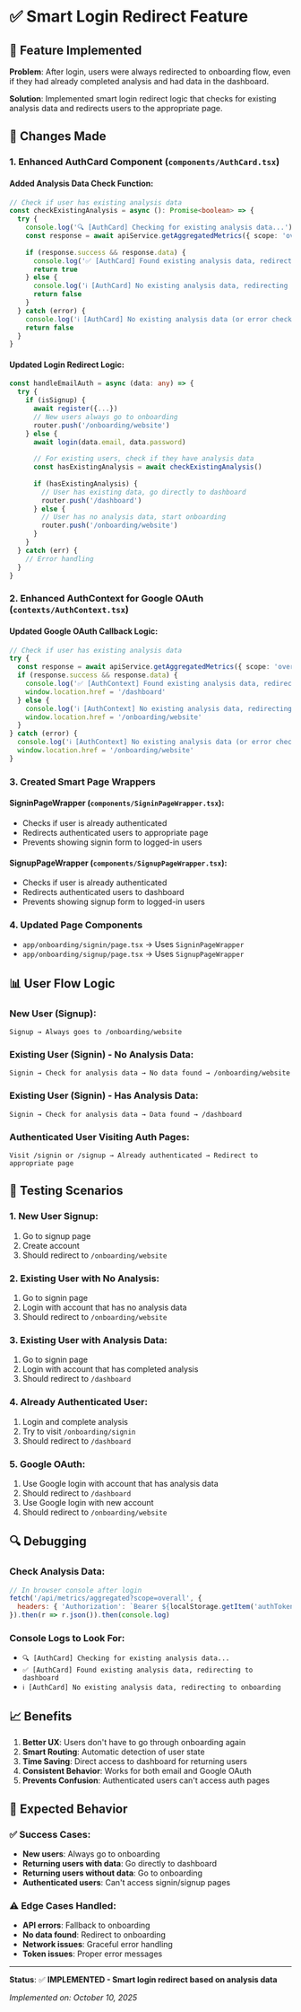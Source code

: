 # ✅ Smart Login Redirect Feature

## 🎯 Feature Implemented

**Problem**: After login, users were always redirected to onboarding flow, even if they had already completed analysis and had data in the dashboard.

**Solution**: Implemented smart login redirect logic that checks for existing analysis data and redirects users to the appropriate page.

## 🔧 Changes Made

### 1. **Enhanced AuthCard Component** (`components/AuthCard.tsx`)

#### **Added Analysis Data Check Function**:
```typescript
// Check if user has existing analysis data
const checkExistingAnalysis = async (): Promise<boolean> => {
  try {
    console.log('🔍 [AuthCard] Checking for existing analysis data...')
    const response = await apiService.getAggregatedMetrics({ scope: 'overall' })
    
    if (response.success && response.data) {
      console.log('✅ [AuthCard] Found existing analysis data, redirecting to dashboard')
      return true
    } else {
      console.log('ℹ️ [AuthCard] No existing analysis data, redirecting to onboarding')
      return false
    }
  } catch (error) {
    console.log('ℹ️ [AuthCard] No existing analysis data (or error checking), redirecting to onboarding')
    return false
  }
}
```

#### **Updated Login Redirect Logic**:
```typescript
const handleEmailAuth = async (data: any) => {
  try {
    if (isSignup) {
      await register({...})
      // New users always go to onboarding
      router.push('/onboarding/website')
    } else {
      await login(data.email, data.password)
      
      // For existing users, check if they have analysis data
      const hasExistingAnalysis = await checkExistingAnalysis()
      
      if (hasExistingAnalysis) {
        // User has existing data, go directly to dashboard
        router.push('/dashboard')
      } else {
        // User has no analysis data, start onboarding
        router.push('/onboarding/website')
      }
    }
  } catch (err) {
    // Error handling
  }
}
```

### 2. **Enhanced AuthContext for Google OAuth** (`contexts/AuthContext.tsx`)

#### **Updated Google OAuth Callback Logic**:
```typescript
// Check if user has existing analysis data
try {
  const response = await apiService.getAggregatedMetrics({ scope: 'overall' })
  if (response.success && response.data) {
    console.log('✅ [AuthContext] Found existing analysis data, redirecting to dashboard')
    window.location.href = '/dashboard'
  } else {
    console.log('ℹ️ [AuthContext] No existing analysis data, redirecting to onboarding')
    window.location.href = '/onboarding/website'
  }
} catch (error) {
  console.log('ℹ️ [AuthContext] No existing analysis data (or error checking), redirecting to onboarding')
  window.location.href = '/onboarding/website'
}
```

### 3. **Created Smart Page Wrappers**

#### **SigninPageWrapper** (`components/SigninPageWrapper.tsx`):
- Checks if user is already authenticated
- Redirects authenticated users to appropriate page
- Prevents showing signin form to logged-in users

#### **SignupPageWrapper** (`components/SignupPageWrapper.tsx`):
- Checks if user is already authenticated
- Redirects authenticated users to dashboard
- Prevents showing signup form to logged-in users

### 4. **Updated Page Components**
- `app/onboarding/signin/page.tsx` → Uses `SigninPageWrapper`
- `app/onboarding/signup/page.tsx` → Uses `SignupPageWrapper`

## 📊 User Flow Logic

### **New User (Signup)**:
```
Signup → Always goes to /onboarding/website
```

### **Existing User (Signin) - No Analysis Data**:
```
Signin → Check for analysis data → No data found → /onboarding/website
```

### **Existing User (Signin) - Has Analysis Data**:
```
Signin → Check for analysis data → Data found → /dashboard
```

### **Authenticated User Visiting Auth Pages**:
```
Visit /signin or /signup → Already authenticated → Redirect to appropriate page
```

## 🧪 Testing Scenarios

### **1. New User Signup**:
1. Go to signup page
2. Create account
3. Should redirect to `/onboarding/website`

### **2. Existing User with No Analysis**:
1. Go to signin page
2. Login with account that has no analysis data
3. Should redirect to `/onboarding/website`

### **3. Existing User with Analysis Data**:
1. Go to signin page
2. Login with account that has completed analysis
3. Should redirect to `/dashboard`

### **4. Already Authenticated User**:
1. Login and complete analysis
2. Try to visit `/onboarding/signin`
3. Should redirect to `/dashboard`

### **5. Google OAuth**:
1. Use Google login with account that has analysis data
2. Should redirect to `/dashboard`
3. Use Google login with new account
4. Should redirect to `/onboarding/website`

## 🔍 Debugging

### **Check Analysis Data**:
```javascript
// In browser console after login
fetch('/api/metrics/aggregated?scope=overall', {
  headers: { 'Authorization': `Bearer ${localStorage.getItem('authToken')}` }
}).then(r => r.json()).then(console.log)
```

### **Console Logs to Look For**:
- `🔍 [AuthCard] Checking for existing analysis data...`
- `✅ [AuthCard] Found existing analysis data, redirecting to dashboard`
- `ℹ️ [AuthCard] No existing analysis data, redirecting to onboarding`

## 📈 Benefits

1. **Better UX**: Users don't have to go through onboarding again
2. **Smart Routing**: Automatic detection of user state
3. **Time Saving**: Direct access to dashboard for returning users
4. **Consistent Behavior**: Works for both email and Google OAuth
5. **Prevents Confusion**: Authenticated users can't access auth pages

## 🎯 Expected Behavior

### ✅ **Success Cases**:
- **New users**: Always go to onboarding
- **Returning users with data**: Go directly to dashboard
- **Returning users without data**: Go to onboarding
- **Authenticated users**: Can't access signin/signup pages

### ⚠️ **Edge Cases Handled**:
- **API errors**: Fallback to onboarding
- **No data found**: Redirect to onboarding
- **Network issues**: Graceful error handling
- **Token issues**: Proper error messages

---

**Status**: ✅ **IMPLEMENTED - Smart login redirect based on analysis data**

*Implemented on: October 10, 2025*





